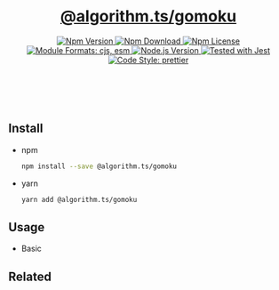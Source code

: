 <header>
  <h1 align="center">
    <a href="https://github.com/guanghechen/algorithm.ts/tree/release-2.x.x/packages/gomoku#readme">@algorithm.ts/gomoku</a>
  </h1>
  <div align="center">
    <a href="https://www.npmjs.com/package/@algorithm.ts/gomoku">
      <img
        alt="Npm Version"
        src="https://img.shields.io/npm/v/@algorithm.ts/gomoku.svg"
      />
    </a>
    <a href="https://www.npmjs.com/package/@algorithm.ts/gomoku">
      <img
        alt="Npm Download"
        src="https://img.shields.io/npm/dm/@algorithm.ts/gomoku.svg"
      />
    </a>
    <a href="https://www.npmjs.com/package/@algorithm.ts/gomoku">
      <img
        alt="Npm License"
        src="https://img.shields.io/npm/l/@algorithm.ts/gomoku.svg"
      />
    </a>
    <a href="#install">
      <img
        alt="Module Formats: cjs, esm"
        src="https://img.shields.io/badge/module_formats-cjs%2C%20esm-green.svg"
      />
    </a>
    <a href="https://github.com/nodejs/node">
      <img
        alt="Node.js Version"
        src="https://img.shields.io/node/v/@algorithm.ts/gomoku"
      />
    </a>
    <a href="https://github.com/facebook/jest">
      <img
        alt="Tested with Jest"
        src="https://img.shields.io/badge/tested_with-jest-9c465e.svg"
      />
    </a>
    <a href="https://github.com/prettier/prettier">
      <img
        alt="Code Style: prettier"
        src="https://img.shields.io/badge/code_style-prettier-ff69b4.svg?style=flat-square"
      />
    </a>
  </div>
</header>
<br/>


## Install

* npm

  ```bash
  npm install --save @algorithm.ts/gomoku
  ```

* yarn

  ```bash
  yarn add @algorithm.ts/gomoku
  ```

## Usage


* Basic


## Related


[homepage]: https://github.com/guanghechen/algorithm.ts/tree/release-2.x.x/packages/gomoku#readme
